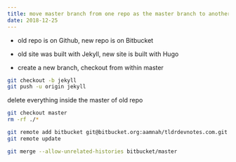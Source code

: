 ```yaml
---
title: move master branch from one repo as the master branch to another repo, without merging
date: 2018-12-25
---
```


- old repo is on Github, new repo is on Bitbucket
- old site was built with Jekyll, new site is built with Hugo

- create a new branch, checkout from within master

```bash
git checkout -b jekyll
git push -u origin jekyll
```

delete everything inside the master of old repo

```bash
git checkout master
rm -rf ./*
```


```bash
git remote add bitbucket git@bitbucket.org:aamnah/tldrdevnotes.com.git
git remote update
```

```bash
git merge --allow-unrelated-histories bitbucket/master
```